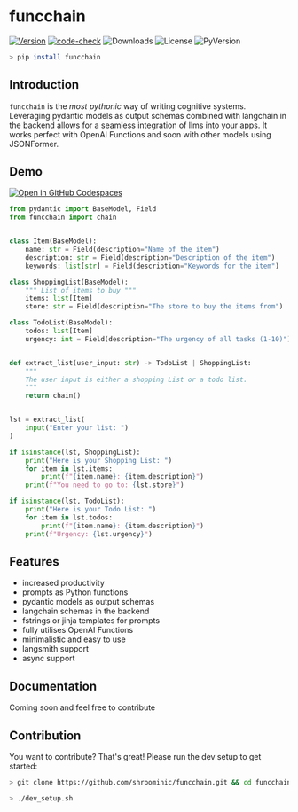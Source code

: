 # funcchain

[![Version](https://badge.fury.io/py/funcchain.svg)](https://badge.fury.io/py/funcchain)
[![code-check](https://github.com/shroominic/funcchain/actions/workflows/code-check.yml/badge.svg)](https://github.com/shroominic/funcchain/actions/workflows/code-check.yml)
![Downloads](https://img.shields.io/pypi/dm/funcchain)
![License](https://img.shields.io/pypi/l/funcchain)
![PyVersion](https://img.shields.io/pypi/pyversions/funcchain)

```bash
> pip install funcchain
```

## Introduction

`funcchain` is the *most pythonic* way of writing cognitive systems. Leveraging pydantic models as output schemas combined with langchain in the backend allows for a seamless integration of llms into your apps.
It works perfect with OpenAI Functions and soon with other models using JSONFormer.

## Demo

[![Open in GitHub Codespaces](https://github.com/codespaces/badge.svg)](https://codespaces.new/ricklamers/funcchain-demo)

```python
from pydantic import BaseModel, Field
from funcchain import chain


class Item(BaseModel):
    name: str = Field(description="Name of the item")
    description: str = Field(description="Description of the item")
    keywords: list[str] = Field(description="Keywords for the item")

class ShoppingList(BaseModel):
    """ List of items to buy """
    items: list[Item]
    store: str = Field(description="The store to buy the items from")

class TodoList(BaseModel):
    todos: list[Item]
    urgency: int = Field(description="The urgency of all tasks (1-10)")


def extract_list(user_input: str) -> TodoList | ShoppingList:
    """
    The user input is either a shopping List or a todo list.
    """
    return chain()


lst = extract_list(
    input("Enter your list: ")
)

if isinstance(lst, ShoppingList):
    print("Here is your Shopping List: ")
    for item in lst.items:
        print(f"{item.name}: {item.description}")
    print(f"You need to go to: {lst.store}")

if isinstance(lst, TodoList):
    print("Here is your Todo List: ")
    for item in lst.todos:
        print(f"{item.name}: {item.description}")
    print(f"Urgency: {lst.urgency}")
```

## Features

- increased productivity
- prompts as Python functions
- pydantic models as output schemas
- langchain schemas in the backend
- fstrings or jinja templates for prompts
- fully utilises OpenAI Functions
- minimalistic and easy to use
- langsmith support
- async support

## Documentation

Coming soon and feel free to contribute

## Contribution

You want to contribute? That's great! Please run the dev setup to get started:

```bash
> git clone https://github.com/shroominic/funcchain.git && cd funcchain

> ./dev_setup.sh
```
